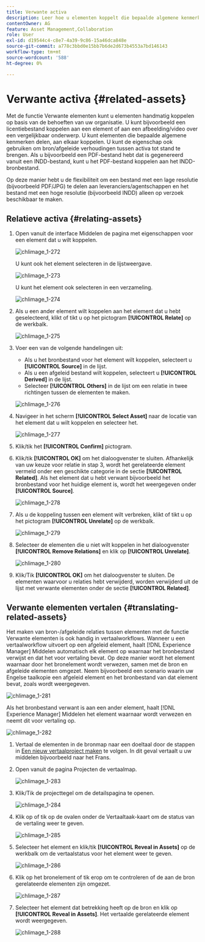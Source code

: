 ```yaml
---
title: Verwante activa
description: Leer hoe u elementen koppelt die bepaalde algemene kenmerken delen. U kunt de eigenschap ook gebruiken om bron/afgeleide verhoudingen tussen activa tot stand te brengen.
contentOwner: AG
feature: Asset Management,Collaboration
role: User
exl-id: d19544c4-c8e7-4a39-9c86-15a46dca848e
source-git-commit: a778c3bbd0e15bb7b6de2d673b4553a7bd146143
workflow-type: tm+mt
source-wordcount: '588'
ht-degree: 0%

---
```


# Verwante activa {#related-assets}

Met de functie Verwante elementen kunt u elementen handmatig koppelen op basis van de behoeften van uw organisatie. U kunt bijvoorbeeld een licentiebestand koppelen aan een element of aan een afbeelding/video over een vergelijkbaar onderwerp. U kunt elementen die bepaalde algemene kenmerken delen, aan elkaar koppelen. U kunt de eigenschap ook gebruiken om bron/afgeleide verhoudingen tussen activa tot stand te brengen. Als u bijvoorbeeld een PDF-bestand hebt dat is gegenereerd vanuit een INDD-bestand, kunt u het PDF-bestand koppelen aan het INDD-bronbestand.

Op deze manier hebt u de flexibiliteit om een bestand met een lage resolutie (bijvoorbeeld PDF/JPG) te delen aan leveranciers/agentschappen en het bestand met een hoge resolutie (bijvoorbeeld INDD) alleen op verzoek beschikbaar te maken.

## Relatieve activa {#relating-assets}

1. Open vanuit de interface Middelen de pagina met eigenschappen voor een element dat u wilt koppelen.

   ![chlimage_1-272](assets/chlimage_1-272.png)

   U kunt ook het element selecteren in de lijstweergave.

   ![chlimage_1-273](assets/chlimage_1-273.png)

   U kunt het element ook selecteren in een verzameling.

   ![chlimage_1-274](assets/chlimage_1-274.png)

1. Als u een ander element wilt koppelen aan het element dat u hebt geselecteerd, klikt of tikt u op het pictogram **[!UICONTROL Relate]** op de werkbalk.

   ![chlimage_1-275](assets/chlimage_1-275.png)

1. Voer een van de volgende handelingen uit:

   * Als u het bronbestand voor het element wilt koppelen, selecteert u **[!UICONTROL Source]** in de lijst.
   * Als u een afgeleid bestand wilt koppelen, selecteert u **[!UICONTROL Derived]** in de lijst.
   * Selecteer **[!UICONTROL Others]** in de lijst om een relatie in twee richtingen tussen de elementen te maken.

   ![chlimage_1-276](assets/chlimage_1-276.png)

1. Navigeer in het scherm **[!UICONTROL Select Asset]** naar de locatie van het element dat u wilt koppelen en selecteer het.

   ![chlimage_1-277](assets/chlimage_1-277.png)

1. Klik/tik het **[!UICONTROL Confirm]** pictogram.
1. Klik/tik **[!UICONTROL OK]** om het dialoogvenster te sluiten. Afhankelijk van uw keuze voor relatie in stap 3, wordt het gerelateerde element vermeld onder een geschikte categorie in de sectie **[!UICONTROL Related]**. Als het element dat u hebt verwant bijvoorbeeld het bronbestand voor het huidige element is, wordt het weergegeven onder **[!UICONTROL Source]**.

   ![chlimage_1-278](assets/chlimage_1-278.png)

1. Als u de koppeling tussen een element wilt verbreken, klikt of tikt u op het pictogram **[!UICONTROL Unrelate]** op de werkbalk.

   ![chlimage_1-279](assets/chlimage_1-279.png)

1. Selecteer de elementen die u niet wilt koppelen in het dialoogvenster **[!UICONTROL Remove Relations]** en klik op **[!UICONTROL Unrelate]**.

   ![chlimage_1-280](assets/chlimage_1-280.png)

1. Klik/Tik **[!UICONTROL OK]** om het dialoogvenster te sluiten. De elementen waarvoor u relaties hebt verwijderd, worden verwijderd uit de lijst met verwante elementen onder de sectie **[!UICONTROL Related]**.

## Verwante elementen vertalen {#translating-related-assets}

Het maken van bron-/afgeleide relaties tussen elementen met de functie Verwante elementen is ook handig in vertaalworkflows. Wanneer u een vertaalworkflow uitvoert op een afgeleid element, haalt [!DNL Experience Manager] Middelen automatisch elk element op waarnaar het bronbestand verwijst en dat het voor vertaling bevat. Op deze manier wordt het element waarnaar door het bronelement wordt verwezen, samen met de bron en afgeleide elementen omgezet. Neem bijvoorbeeld een scenario waarin uw Engelse taalkopie een afgeleid element en het bronbestand van dat element bevat, zoals wordt weergegeven.

![chlimage_1-281](assets/chlimage_1-281.png)

Als het bronbestand verwant is aan een ander element, haalt [!DNL Experience Manager] Middelen het element waarnaar wordt verwezen en neemt dit voor vertaling op.

![chlimage_1-282](assets/chlimage_1-282.png)

1. Vertaal de elementen in de bronmap naar een doeltaal door de stappen in [Een nieuw vertaalproject maken](translation-projects.md#create-a-new-translation-project) te volgen. In dit geval vertaalt u uw middelen bijvoorbeeld naar het Frans.
1. Open vanuit de pagina Projecten de vertaalmap.

   ![chlimage_1-283](assets/chlimage_1-283.png)

1. Klik/Tik de projecttegel om de detailspagina te openen.

   ![chlimage_1-284](assets/chlimage_1-284.png)

1. Klik op of tik op de ovalen onder de Vertaaltaak-kaart om de status van de vertaling weer te geven.

   ![chlimage_1-285](assets/chlimage_1-285.png)

1. Selecteer het element en klik/tik **[!UICONTROL Reveal in Assets]** op de werkbalk om de vertaalstatus voor het element weer te geven.

   ![chlimage_1-286](assets/chlimage_1-286.png)

1. Klik op het bronelement of tik erop om te controleren of de aan de bron gerelateerde elementen zijn omgezet.

   ![chlimage_1-287](assets/chlimage_1-287.png)

1. Selecteer het element dat betrekking heeft op de bron en klik op **[!UICONTROL Reveal in Assets]**. Het vertaalde gerelateerde element wordt weergegeven.

   ![chlimage_1-288](assets/chlimage_1-288.png)
